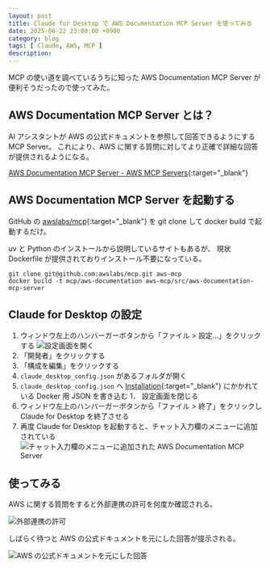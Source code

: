 ```yaml
---
layout: post
title: Claude for Desktop で AWS Documentation MCP Server を使ってみる
date: 2025-06-22 23:00:00 +0900
category: blog
tags: [ Claude, AWS, MCP ]
description:
---
```


MCP の使い道を調べているうちに知った
AWS Documentation MCP Server が便利そうだったので使ってみた。

## AWS Documentation MCP Server とは？

AI アシスタントが AWS の公式ドキュメントを参照して回答できるようにする MCP Server。
これにより、AWS に関する質問に対してより正確で詳細な回答が提供されるようになる。

[AWS Documentation MCP Server - AWS MCP Servers](https://awslabs.github.io/mcp/servers/aws-documentation-mcp-server/){:target="_blank"}

## AWS Documentation MCP Server を起動する

GitHub の
[awslabs/mcp](https://github.com/awslabs/mcp){:target="_blank"}
を git clone して docker build で起動するだけ。

 uv と Python のインストールから説明しているサイトもあるが、
 現状 Dockerfile が提供されておりインストール不要になっている。

```shell
git clone git@github.com:awslabs/mcp.git aws-mcp
docker build -t mcp/aws-documentation aws-mcp/src/aws-documentation-mcp-server
```

## Claude for Desktop の設定

1.  ウィンドウ左上のハンバーガーボタンから「ファイル > 設定...」をクリックする
    ![設定画面を開く](/assets/images/blog/2025-06-22/claude-for-desktop1.png)
1.  「開発者」をクリックする
1.  「構成を編集」をクリックする
1.  `claude_desktop_config.json` があるフォルダが開く
1.  `claude_desktop_config.json` へ
    [Installation](https://awslabs.github.io/mcp/servers/aws-documentation-mcp-server/#installation){:target="_blank"}
    にかかれている Docker 用 JSON を書き込む
1． 設定画面を閉じる
1.  ウィンドウ左上のハンバーガーボタンから「ファイル > 終了」をクリックし Claude for Desktop を終了させる
1.  再度 Claude for Desktop を起動すると、チャット入力欄のメニューに追加されている
    ![チャット入力欄のメニューに追加された AWS Documentation MCP Server](/assets/images/blog/2025-06-22/claude-for-desktop2.png)

## 使ってみる

AWS に関する質問をすると外部連携の許可を何度か確認される。

![外部連携の許可](/assets/images/blog/2025-06-22/claude-for-desktop3.png)

しばらく待つと AWS の公式ドキュメントを元にした回答が提示される。

![AWS の公式ドキュメントを元にした回答](/assets/images/blog/2025-06-22/claude-for-desktop4.png)
